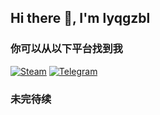 ## Hi there 👋, I'm lyqgzbl

### 你可以从以下平台找到我
[![Steam](https://img.shields.io/badge/Steam-lyqgzbl-000000?style=flat&logo=steam)](https://steamcommunity.com/id/lyqgzbl/)
[![Telegram](https://img.shields.io/badge/Telegram-lyqgzbl-2CA5E0?style=f&logo=telegram&logoColor=white)](https://t.me/lyqgzbl)  

### 未完待续